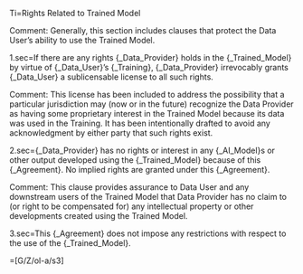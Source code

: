 Ti=Rights Related to Trained Model

Comment: Generally, this section includes clauses that protect the Data User’s ability to use the Trained Model.

1.sec=If there are any rights {_Data_Provider} holds in the {_Trained_Model} by virtue of {_Data_User}’s {_Training}, {_Data_Provider} irrevocably grants {_Data_User} a sublicensable license to all such rights.

Comment: This license has been included to address the possibility that a particular jurisdiction may (now or in the future) recognize the Data Provider as having some proprietary interest in the Trained Model because its data was used in the Training. It has been intentionally drafted to avoid any acknowledgment by either party that such rights exist.

2.sec={_Data_Provider} has no rights or interest in any {_AI_Model}s or other output developed using the {_Trained_Model} because of this {_Agreement}. No implied rights are granted under this {_Agreement}.

Comment: This clause provides assurance to Data User and any downstream users of the Trained Model that Data Provider has no claim to (or right to be compensated for) any intellectual property or other developments created using the Trained Model.

3.sec=This {_Agreement} does not impose any restrictions with respect to the use of the {_Trained_Model}.

=[G/Z/ol-a/s3]
